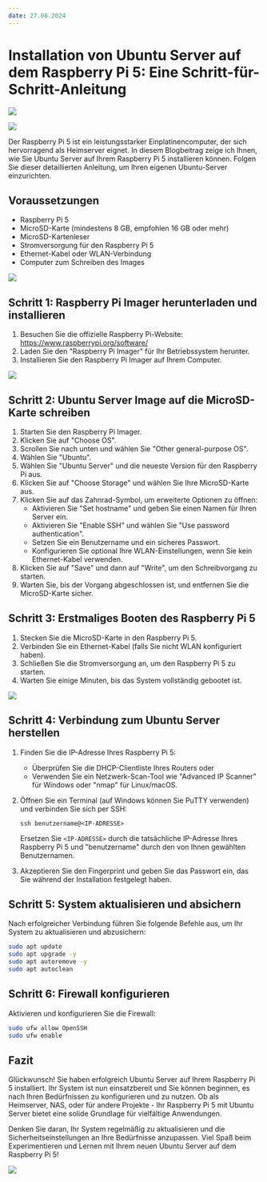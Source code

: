 ```yaml
---
date: 27.08.2024
---
```


# Installation von Ubuntu Server auf dem Raspberry Pi 5: Eine Schritt-für-Schritt-Anleitung

![](_posts/Raspberry-Pi/001.jpg)

![](/_posts/Raspberry-Pi/002.jpg)

Der Raspberry Pi 5 ist ein leistungsstarker Einplatinencomputer, der sich hervorragend als Heimserver eignet. In diesem Blogbeitrag zeige ich Ihnen, wie Sie Ubuntu Server auf Ihrem Raspberry Pi 5 installieren können. Folgen Sie dieser detaillierten Anleitung, um Ihren eigenen Ubuntu-Server einzurichten.

## Voraussetzungen

- Raspberry Pi 5
- MicroSD-Karte (mindestens 8 GB, empfohlen 16 GB oder mehr)
- MicroSD-Kartenleser
- Stromversorgung für den Raspberry Pi 5
- Ethernet-Kabel oder WLAN-Verbindung
- Computer zum Schreiben des Images

![](Raspberry-Pi/003.jpg)

## Schritt 1: Raspberry Pi Imager herunterladen und installieren

1. Besuchen Sie die offizielle Raspberry Pi-Website: https://www.raspberrypi.org/software/
2. Laden Sie den "Raspberry Pi Imager" für Ihr Betriebssystem herunter.
3. Installieren Sie den Raspberry Pi Imager auf Ihrem Computer.

![](../articles/Raspberry-Pi/004.jpg)

## Schritt 2: Ubuntu Server Image auf die MicroSD-Karte schreiben

1. Starten Sie den Raspberry Pi Imager.
2. Klicken Sie auf "Choose OS".
3. Scrollen Sie nach unten und wählen Sie "Other general-purpose OS".
4. Wählen Sie "Ubuntu".
5. Wählen Sie "Ubuntu Server" und die neueste Version für den Raspberry Pi aus.
6. Klicken Sie auf "Choose Storage" und wählen Sie Ihre MicroSD-Karte aus.
7. Klicken Sie auf das Zahnrad-Symbol, um erweiterte Optionen zu öffnen:
   - Aktivieren Sie "Set hostname" und geben Sie einen Namen für Ihren Server ein.
   - Aktivieren Sie "Enable SSH" und wählen Sie "Use password authentication".
   - Setzen Sie ein Benutzername und ein sicheres Passwort.
   - Konfigurieren Sie optional Ihre WLAN-Einstellungen, wenn Sie kein Ethernet-Kabel verwenden.
8. Klicken Sie auf "Save" und dann auf "Write", um den Schreibvorgang zu starten.
9. Warten Sie, bis der Vorgang abgeschlossen ist, und entfernen Sie die MicroSD-Karte sicher.

## Schritt 3: Erstmaliges Booten des Raspberry Pi 5

1. Stecken Sie die MicroSD-Karte in den Raspberry Pi 5.
2. Verbinden Sie ein Ethernet-Kabel (falls Sie nicht WLAN konfiguriert haben).
3. Schließen Sie die Stromversorgung an, um den Raspberry Pi 5 zu starten.
4. Warten Sie einige Minuten, bis das System vollständig gebootet ist.

![](../articles/Raspberry-Pi/005.jpg)

## Schritt 4: Verbindung zum Ubuntu Server herstellen

1. Finden Sie die IP-Adresse Ihres Raspberry Pi 5:

   - Überprüfen Sie die DHCP-Clientliste Ihres Routers oder
   - Verwenden Sie ein Netzwerk-Scan-Tool wie "Advanced IP Scanner" für Windows oder "nmap" für Linux/macOS.
2. Öffnen Sie ein Terminal (auf Windows können Sie PuTTY verwenden) und verbinden Sie sich per SSH:

   ```
   ssh benutzername@<IP-ADRESSE>
   ```

   Ersetzen Sie `<IP-ADRESSE>` durch die tatsächliche IP-Adresse Ihres Raspberry Pi 5 und "benutzername" durch den von Ihnen gewählten Benutzernamen.
3. Akzeptieren Sie den Fingerprint und geben Sie das Passwort ein, das Sie während der Installation festgelegt haben.

## Schritt 5: System aktualisieren und absichern

Nach erfolgreicher Verbindung führen Sie folgende Befehle aus, um Ihr System zu aktualisieren und abzusichern:

```bash
sudo apt update
sudo apt upgrade -y
sudo apt autoremove -y
sudo apt autoclean
```

## Schritt 6: Firewall konfigurieren

Aktivieren und konfigurieren Sie die Firewall:

```bash
sudo ufw allow OpenSSH
sudo ufw enable
```

## Fazit

Glückwunsch! Sie haben erfolgreich Ubuntu Server auf Ihrem Raspberry Pi 5 installiert. Ihr System ist nun einsatzbereit und Sie können beginnen, es nach Ihren Bedürfnissen zu konfigurieren und zu nutzen. Ob als Heimserver, NAS, oder für andere Projekte - Ihr Raspberry Pi 5 mit Ubuntu Server bietet eine solide Grundlage für vielfältige Anwendungen.

Denken Sie daran, Ihr System regelmäßig zu aktualisieren und die Sicherheitseinstellungen an Ihre Bedürfnisse anzupassen. Viel Spaß beim Experimentieren und Lernen mit Ihrem neuen Ubuntu Server auf dem Raspberry Pi 5!

![](../articles/Raspberry-Pi/006.jpg)